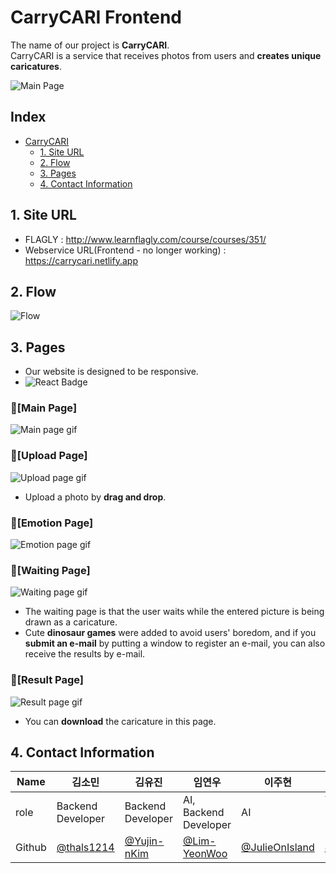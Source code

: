 # CarryCARI Frontend
The name of our project is **CarryCARI**.  
CarryCARI is a service that receives photos from users and **creates unique caricatures**.

![Main Page](https://user-images.githubusercontent.com/90602936/181512006-5c9a6387-fba1-4401-b3a2-8389c36b6e77.png)

## Index
- [CarryCARI](#CarryCARI)
  - [1. Site URL](##1-Site-URL)
  - [2. Flow](##2-Flow)
  - [3. Pages](#3-Pages)
  - [4. Contact Information](#4-Contact-Information)

## 1. Site URL
- FLAGLY : http://www.learnflagly.com/course/courses/351/
- Webservice URL(Frontend - no longer working) : https://carrycari.netlify.app

## 2. Flow
![Flow](https://i.imgur.com/QW4DxA8.jpg)

## 3. Pages
- Our website is designed to be responsive.
- ![React Badge](https://img.shields.io/badge/React-61DAFB?style=flat&logo=React&logoColor=white)

### 📌[Main Page]
![Main page gif](https://user-images.githubusercontent.com/67141385/181505051-59cb696e-9eb0-42b7-8143-a53e6c3a10ed.gif)

### 📌[Upload Page]
![Upload page gif](https://user-images.githubusercontent.com/67141385/181505095-e98a2cb5-ed18-4b02-a417-a8ce7d764f1d.gif)
- Upload a photo by **drag and drop**.

### 📌[Emotion Page]
![Emotion page gif](https://user-images.githubusercontent.com/67141385/181505112-9cbbbe8d-23e6-4744-900f-5648a2de7d12.gif)

### 📌[Waiting Page]
![Waiting page gif](https://user-images.githubusercontent.com/67141385/181505127-c19f3c82-0d86-46eb-92ba-11f7a4052cdd.gif) 
- The waiting page is that the user waits while the entered picture is being drawn as a caricature. 
- Cute **dinosaur games** were added to avoid users' boredom, and if you **submit an e-mail** by putting a window to register an e-mail, you can also receive the results by e-mail.

### 📌[Result Page]
![Result page gif](https://user-images.githubusercontent.com/70802352/181600528-ae3826c7-9be6-49aa-9d28-8225e57deb8e.png)
- You can **download** the caricature in this page.


## 4. Contact Information

| Name    | 김소민                                     | 김유진                                        | 임연우                                         | 이주현                                  | 이진경                                    |
| ------- | ------------------------------------------ | ------------------------------------------ | ------------------------------------------ | ------------------------------------------ | ------------------------------------------ |
| role    | Backend Developer                          | Backend Developer                            | AI, Backend Developer                                 | AI | Team Leader, Frontend Developer
| Github  | [@thals1214](https://github.com/thals1214) | [@Yujin-nKim](https://github.com/Yujin-nKim) | [@Lim-YeonWoo](https://github.com/Lim-YeonWoo) | [@JulieOnIsland](https://github.com/JulieOnIsland) | [@dooli1971039](https://github.com/dooli1971039) | 
